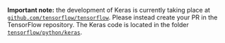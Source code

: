 **Important note:** the development of Keras is currently taking place at [`github.com/tensorflow/tensorflow`](https://github.com/tensorflow/tensorflow). Please instead create your PR in the TensorFlow repository. The Keras code is located in the folder [`tensorflow/python/keras`](https://github.com/tensorflow/tensorflow/tree/master/tensorflow/python/keras).

